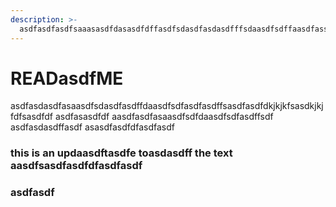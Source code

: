 ```yaml
---
description: >-
  asdfasdfasdfsaaasasdfdasasdfdffasdfsdasdfasdasdfffsdaasdfsdffaasdfassddfasasdfasdfdfasdfdfasdfasdfasasdasdffdfaasdfasdfsdfasdfasdfasdf
---
```


# READasdfME

asdfasdasdfasaasdfsdasdfasdffdaasdfsdfasdfasdffsasdfasdfdkjkjkfsasdkjkjfdfsasdfdf asdfasasdfdf aasdfasdfasaasdfsdfdaasdfsdfasdffsdf asdfasdasdffasdf asasdfasdfdfasdfasdf

### this is an updaasdftasdfe toasdasdff the text aasdfsasdfasdfdfasdfasdf

### asdfasdf
